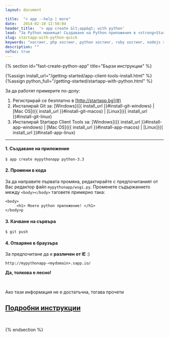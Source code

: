 ```yaml
---
layout: document

title:  "> app --help | more"
date:   2014-02-10 12:58:04
header_title:  '> app create &lt;app&gt; with python'
lead: "За Python манияци! Създаване на Python приложения в <strong>Startapp</strong> cloud за 5 минути"
slug: startapp-with-python-quick
keywords: "хостинг, php хостинг, python хостинг, ruby хостинг, nodejs хостинг"
description: ""
noToc: true
---
```


{% section id="fast-create-python-app" title="Бързи инструкции" %}

{%assign install_url="/getting-started/app-client-tools-install.html" %}
{%assign python_full="/getting-started/startapp-with-python.html" %}

За да работят примерите по-долу:

1. Регистрирай се безплатно в [http://startapp.bg](#)
2. Инсталирай Git за: [Windows]({{ install_url }}#install-git-windows) | [Mac OS]({{ install_url }}#install-git-macos) | [Linux]({{ install_url }}#install-git-linux)
3. Инсталирай Startapp Client Tools за: [Windows]({{ install_url }}#install-app-windows) | [Mac OS]({{ install_url }}#install-app-macos) | [Linux]({{ install_url }}#install-app-linux)

---

#### 1. Създаване на приложение

    $ app create mypythonapp python-3.3

#### 2. Промени в кода
За да направите първата промяна, редактирайте с предпочитаният от Вас редактор файл `mypythonapp/wsgi.py`. Променете съдържанието  между `<body></body>` таговете примерно така:
    
    <body>
         <h1> Моето python приложение! </h1>
	</body>p

#### 3. Качване на сървъра

    $ git push


#### 4. Отваряне в браузъра

За предпочитане да е **различен от IE** :)

    http://mypythonapp-<mydomain>.sapp.io/


**Да, толкова е лесно!**

<br />

<div class="text-center">
  <p class="lead">Ако тази информация не е достатъчна, тогава прочети</p>
  <h2><a class="btn btn-primary btn-lg" href="{{ python_full }}" alt="Подробни инструкции за инсталиране на Python приложение">Подробни инструкции</a></h2>
</div>

<br />

{% endsection %}
